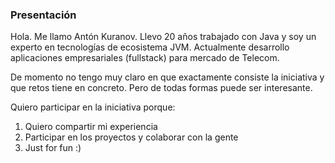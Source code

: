 ### Presentación

Hola. Me llamo Antón Kuranov. Llevo 20 años trabajado con Java y soy un experto en tecnologías de ecosistema JVM.
Actualmente desarrollo aplicaciones empresariales (fullstack) para mercado de Telecom.

De momento no tengo muy claro en que exactamente consiste la iniciativa y que retos tiene en concreto.
Pero de todas formas puede ser interesante.

Quiero participar en la iniciativa porque:
1. Quiero compartir mi experiencia
2. Participar en los proyectos y colaborar con la gente
3. Just for fun :)
